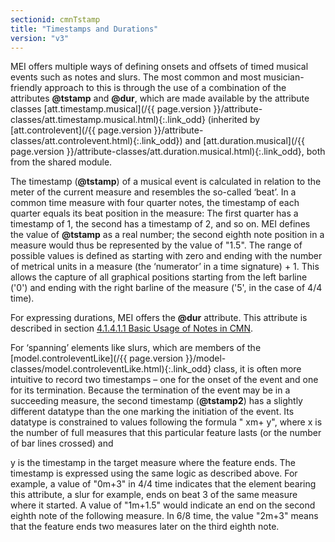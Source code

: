 ```yaml
---
sectionid: cmnTstamp
title: "Timestamps and Durations"
version: "v3"
---
```




MEI offers multiple ways of defining onsets and offsets of timed musical events such
as
notes and slurs. The most common and most musician-friendly approach to this is through
the
use of a combination of the attributes **@tstamp** and **@dur**, which are made
available by the attribute classes [att.timestamp.musical](/{{ page.version }}/attribute-classes/att.timestamp.musical.html){:.link_odd}
(inherited by [att.controlevent](/{{ page.version }}/attribute-classes/att.controlevent.html){:.link_odd}) and [att.duration.musical](/{{ page.version }}/attribute-classes/att.duration.musical.html){:.link_odd}, both from the shared module.

The timestamp (**@tstamp**) of a musical event is calculated in relation
to the meter of the current measure and resembles the so-called ‘beat’.
In a common time measure with four quarter notes, the timestamp of each quarter equals
its
beat position in the measure: The first quarter has a timestamp of 1, the second has
a
timestamp of 2, and so on. MEI defines the value of **@tstamp** as a real number; the
second eighth note position in a measure would thus be represented by the value of
"1.5".
The range of possible values is defined as starting with zero and ending with the
number of
metrical units in a measure (the ‘numerator’ in a time signature) + 1.
This allows the capture of all graphical positions starting from the left barline
('0') and
ending with the right barline of the measure ('5', in the case of 4/4 time).

For expressing durations, MEI offers the **@dur** attribute. This attribute is
described in section <a class="link_ptr" title="Basic Usage of Notes in CMN" href="/{{ page.version }}/guidelines/cmn.html#cmnNotesBasic">4.1.4.1.1 Basic Usage of Notes in CMN</a>.

For ‘spanning’ elements like slurs, which are members of the [model.controleventLike](/{{ page.version }}/model-classes/model.controleventLike.html){:.link_odd} class, it is often more intuitive to record
two timestamps – one for the onset of the event and one for its termination. Because
the
termination of the event may be in a succeeding measure, the second timestamp
(**@tstamp2**) has a slightly different datatype than the one marking the initiation
of the event. Its datatype is constrained to values following the formula "
<span class="hi">x</span>m+
<span class="hi">y</span>", where 
<span class="hi">x</span> is the number of full
measures that this particular feature lasts (or the number of bar lines crossed) and

<span class="hi">y</span> is the timestamp in the target measure where the feature ends. The
timestamp is expressed using the same logic as described above. For example, a value
of
"0m+3" in 4/4 time indicates that the element bearing this attribute, a slur for example,
ends on beat 3 of the same measure where it started. A value of "1m+1.5" would indicate
an
end on the second eighth note of the following measure. In 6/8 time, the value "2m+3"
means
that the feature ends two measures later on the third eighth note.

